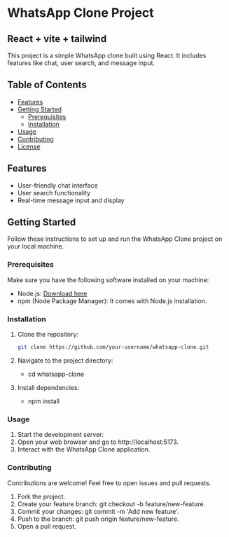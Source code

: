 # WhatsApp Clone Project
## React + vite + tailwind

This project is a simple WhatsApp clone built using React. It includes features like chat, user search, and message input.

## Table of Contents

- [Features](#features)
- [Getting Started](#getting-started)
  - [Prerequisites](#prerequisites)
  - [Installation](#installation)
- [Usage](#usage)
- [Contributing](#contributing)
- [License](#license)

## Features

- User-friendly chat interface
- User search functionality
- Real-time message input and display

## Getting Started

Follow these instructions to set up and run the WhatsApp Clone project on your local machine.

### Prerequisites

Make sure you have the following software installed on your machine:

- Node.js: [Download here](https://nodejs.org/)
- npm (Node Package Manager): It comes with Node.js installation.

### Installation

1. Clone the repository:

   ```bash
   git clone https://github.com/your-username/whatsapp-clone.git
2. Navigate to the project directory:
   - cd whatsapp-clone
3. Install dependencies:
   - npm install

### Usage
1. Start the development server:
2. Open your web browser and go to http://localhost:5173.
3. Interact with the WhatsApp Clone application.

### Contributing
Contributions are welcome! Feel free to open issues and pull requests.
1. Fork the project.
2. Create your feature branch: git checkout -b feature/new-feature.
3. Commit your changes: git commit -m 'Add new feature'.
4. Push to the branch: git push origin feature/new-feature.
5. Open a pull request.
